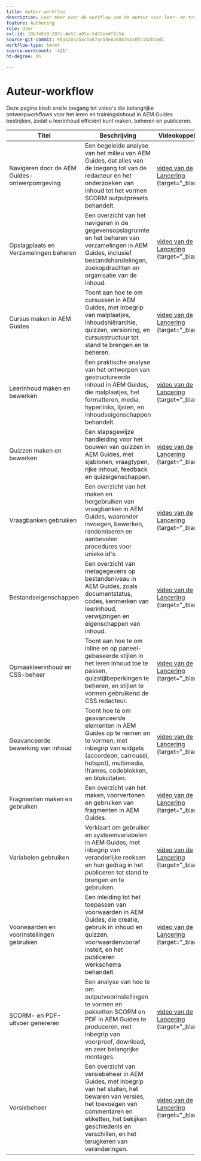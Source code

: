 ```yaml
---
title: Auteur-workflow
description: Leer meer over de workflow van de auteur voor leer- en trainingsinhoud in Experience Manager Guides.
feature: Authoring
role: User
exl-id: 18b7e018-287c-4e52-a05e-5472eedf1c54
source-git-commit: 98a520a255c5587ac0de82685391c0fc153bc8d1
workflow-type: tm+mt
source-wordcount: '421'
ht-degree: 0%

---
```


# Auteur-workflow

Deze pagina biedt snelle toegang tot video&#39;s die belangrijke ontwerpworkflows voor het leren en trainingsinhoud in AEM Guides bestrijken, zodat u leerinhoud efficiënt kunt maken, beheren en publiceren.

| Titel | Beschrijving | Videokoppeling |
|-------|-------------|------------|
| Navigeren door de AEM Guides-ontwerpomgeving | Een begeleide analyse van het milieu van AEM Guides, dat alles van de toegang tot van de redacteur en het onderzoeken van inhoud tot het vormen SCORM outputpresets behandelt. | [ video van de Lancering ](https://video.tv.adobe.com/v/3469540/aem-guides-learning-content){target="_blank"} |
| Opslagplaats en Verzamelingen beheren | Een overzicht van het navigeren in de gegevensopslagruimte en het beheren van verzamelingen in AEM Guides, inclusief bestandshandelingen, zoekopdrachten en organisatie van de inhoud. | [ video van de Lancering ](https://video.tv.adobe.com/v/3469539/learning-content-aem-guides){target="_blank"} |
| Cursus maken in AEM Guides | Toont aan hoe te om cursussen in AEM Guides, met inbegrip van malplaatjes, inhoudshiërarchie, quizzen, versioning, en cursusstructuur tot stand te brengen en te beheren. | [ video van de Lancering ](https://video.tv.adobe.com/v/3469537/aem-guides-learning-content){target="_blank"} |
| Leerinhoud maken en bewerken | Een praktische analyse van het ontwerpen van gestructureerde inhoud in AEM Guides, die malplaatjes, het formatteren, media, hyperlinks, lijsten, en inhoudseigenschappen behandelt. | [ video van de Lancering ](https://video.tv.adobe.com/v/3469535/learning-content-aem-guides){target="_blank"} |
| Quizzen maken en bewerken | Een stapsgewijze handleiding voor het bouwen van quizzen in AEM Guides, met sjablonen, vraagtypen, rijke inhoud, feedback en quizeigenschappen. | [ video van de Lancering ](https://video.tv.adobe.com/v/3469541/aem-guides-learning-content){target="_blank"} |
| Vraagbanken gebruiken | Een overzicht van het maken en hergebruiken van vraagbanken in AEM Guides, waaronder invoegen, bewerken, randomiseren en aanbevolen procedures voor unieke id&#39;s. | [ video van de Lancering ](https://video.tv.adobe.com/v/3469313/aem-guides-learning-content){target="_blank"} |
| Bestandseigenschappen | Een overzicht van metagegevens op bestandsniveau in AEM Guides, zoals documentstatus, codes, kenmerken van leerinhoud, verwijzingen en eigenschappen van inhoud. | [ video van de Lancering ](https://video.tv.adobe.com/v/3469538/learning-content-aem-guides){target="_blank"} |
| Opmaakleerinhoud en CSS-beheer | Toont aan hoe te om inline en op paneel-gebaseerde stijlen in het leren inhoud toe te passen, quizstijlbeperkingen te beheren, en stijlen te vormen gebruikend de CSS redacteur. | [ video van de Lancering ](https://video.tv.adobe.com/v/3469533/aem-guides-learning-content){target="_blank"} |
| Geavanceerde bewerking van inhoud | Toont hoe te om geavanceerde elementen in AEM Guides op te nemen en te vormen, met inbegrip van widgets (accordeon, carrousel, hotspot), multimedia, iframes, codeblokken, en blokcitaten. | [ video van de Lancering ](https://video.tv.adobe.com/v/3469531/learning-content-aem-guides){target="_blank"} |
| Fragmenten maken en gebruiken | Een overzicht van het maken, voorvertonen en gebruiken van fragmenten in AEM Guides. | [ video van de Lancering ](https://video.tv.adobe.com/v/3469534/learning-content-aem-guides){target="_blank"} |
| Variabelen gebruiken | Verklaart om gebruiker en systeemvariabelen in AEM Guides, met inbegrip van veranderlijke reeksen en hun gedrag in het publiceren tot stand te brengen en te gebruiken. | [ video van de Lancering ](https://video.tv.adobe.com/v/3469532/aem-guides-learning-content){target="_blank"} |
| Voorwaarden en voorinstellingen gebruiken | Een inleiding tot het toepassen van voorwaarden in AEM Guides, die creatie, gebruik in inhoud en quizzen, voorwaardenvooraf instelt, en het publiceren werkschema behandelt. | [ video van de Lancering ](https://video.tv.adobe.com/v/3469530/learning-content-aem-guides){target="_blank"} |
| SCORM- en PDF-uitvoer genereren | Een analyse van hoe te om outputvoorinstellingen te vormen en pakketten SCORM en PDF in AEM Guides te produceren, met inbegrip van voorproef, download, en zeer belangrijke montages. | [ video van de Lancering ](https://video.tv.adobe.com/v/3469529/aem-guides-learning-content){target="_blank"} |
| Versiebeheer | Een overzicht van versiebeheer in AEM Guides, met inbegrip van het sluiten, het bewaren van versies, het toevoegen van commentaren en etiketten, het bekijken geschiedenis en verschillen, en het terugkeren van veranderingen. | [ video van de Lancering ](https://video.tv.adobe.com/v/3469536/aem-guides-learning-content){target="_blank"} |
